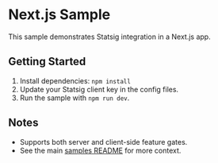 # Next.js Sample

This sample demonstrates Statsig integration in a Next.js app.

## Getting Started

1. Install dependencies: `npm install`
2. Update your Statsig client key in the config files.
3. Run the sample with `npm run dev`.

## Notes

- Supports both server and client-side feature gates.
- See the main [samples README](../README.md) for more context.
